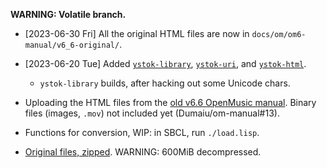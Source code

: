 **WARNING: Volatile branch.**

* [2023-06-30 Fri] All the original HTML files are now in `docs/om/om6-manual/v6_6-original/`.

* [2023-06-20 Tue] Added [`ystok-library`](http://lisp.ystok.ru/ylib/),  [`ystok-uri`](http://lisp.ystok.ru/yuri/), and [`ystok-html`](http://lisp.ystok.ru/yhtml/).  
    * `ystok-library` builds, after hacking out some Unicode chars.


* Uploading the HTML files from the [old v6.6 OpenMusic manual](https://support.ircam.fr/docs/om/om6-manual/co/OM-User-Manual.html).  Binary files (images, `.mov`) not included yet (Dumaiu/om-manual#13).

* Functions for conversion, WIP: in SBCL, run `./load.lisp`.

* [Original files, zipped](https://nubo.ircam.fr/index.php/s/Pc3pBkKHwKrWPqF).  WARNING: 600MiB decompressed.
